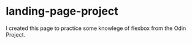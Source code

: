 # landing-page-project

I created this page to practice some knowlege of flexbox from the Odin Project.

